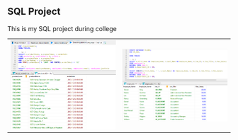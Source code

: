 <h2>SQL Project</h2>
<p>This is my SQL project during college</p>
<table border="0">
  <tr>
    <th><img src="https://github.com/ikhsan2050/Data-Analyst-Rep/blob/main/SQL/DML-1.png" width="700"/></th>
    <th><img src="https://github.com/ikhsan2050/Data-Analyst-Rep/blob/main/SQL/DML-2.png" width="700"/></th>
  </tr>
</table>
